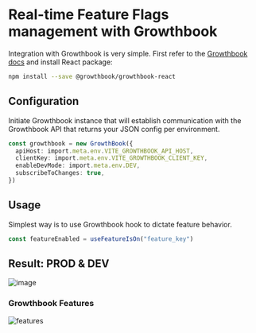 # Real-time Feature Flags management with Growthbook

Integration with Growthbook is very simple. First refer to the [Growthbook docs](https://docs.growthbook.io/) and install React package:

```bash
npm install --save @growthbook/growthbook-react
```

## Configuration

Initiate Growthbook instance that will establish communication with the Growthbook API that returns your JSON config per environment.

```ts
const growthbook = new GrowthBook({
  apiHost: import.meta.env.VITE_GROWTHBOOK_API_HOST,
  clientKey: import.meta.env.VITE_GROWTHBOOK_CLIENT_KEY,
  enableDevMode: import.meta.env.DEV,
  subscribeToChanges: true,
})
```

## Usage

Simplest way is to use Growthbook hook to dictate feature behavior.

```ts
const featureEnabled = useFeatureIsOn("feature_key")
```

## Result: PROD & DEV

![image](https://github.com/lazarkulasevic/vite-feature-flags/assets/68285821/04934d6c-25b1-4517-915f-c283174cfae3)

### Growthbook Features
![features](https://github.com/lazarkulasevic/growthbook-feature-flags/assets/68285821/6b1cedbf-dd10-45f1-845f-38e0c58f37ac)
